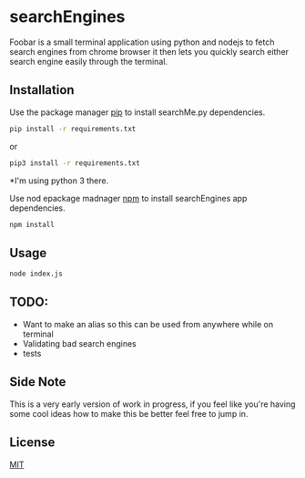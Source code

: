 # searchEngines
Foobar is a small terminal application using python and nodejs to fetch search engines from chrome browser
it then lets you quickly search either search engine easily through the terminal.

## Installation

Use the package manager [pip](https://pip.pypa.io/en/stable/) to install searchMe.py dependencies.

```bash
pip install -r requirements.txt
```
or

```bash
pip3 install -r requirements.txt
```
*I'm using python 3 there. 

Use nod epackage madnager [npm](https://www.npmjs.com/) to install searchEngines app dependencies.

```bash
npm install
```

## Usage

```bash
node index.js
```

## TODO:
 - Want to make an alias so this can be used from anywhere while on terminal
 - Validating bad search engines 
 - tests

## Side Note
This is a very early version of work in progress, if you feel like you're having some cool ideas how to make this be better feel free to jump in.

## License
[MIT](https://choosealicense.com/licenses/mit/)